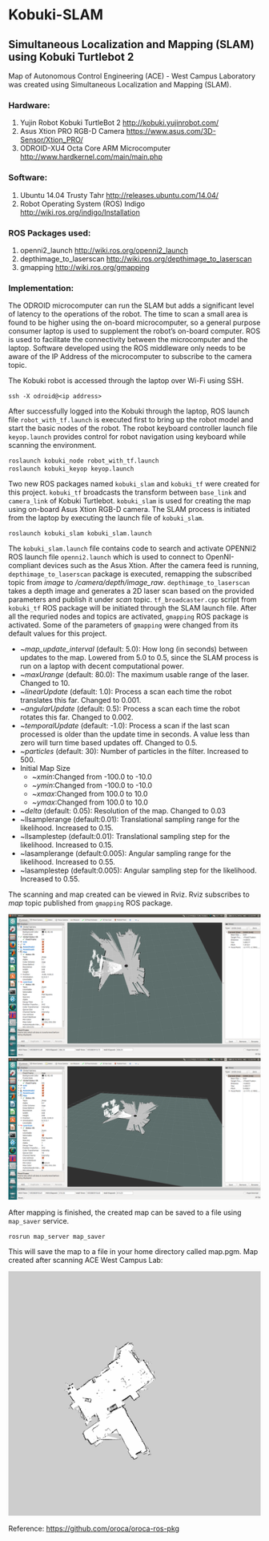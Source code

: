 # Kobuki-SLAM
## Simultaneous Localization and Mapping (SLAM) using Kobuki Turtlebot 2

Map of Autonomous Control Engineering (ACE) - West Campus Laboratory was created using Simultaneous Localization and Mapping (SLAM). 

### Hardware:
1. Yujin Robot Kobuki TurtleBot 2 http://kobuki.yujinrobot.com/
2. Asus Xtion PRO RGB-D Camera https://www.asus.com/3D-Sensor/Xtion_PRO/
3. ODROID-XU4 Octa Core ARM Microcomputer http://www.hardkernel.com/main/main.php

### Software:
1. Ubuntu 14.04 Trusty Tahr http://releases.ubuntu.com/14.04/
2. Robot Operating System (ROS) Indigo http://wiki.ros.org/indigo/Installation

### ROS Packages used:
1. openni2_launch http://wiki.ros.org/openni2_launch
2. depthimage_to_laserscan http://wiki.ros.org/depthimage_to_laserscan
3. gmapping http://wiki.ros.org/gmapping

### Implementation:

The ODROID microcomputer can run the SLAM but adds a significant level of latency to the operations of the robot. The time to scan a small area is found to be higher using the on-board microcomputer, so a general purpose consumer laptop is used to supplement the robot’s on-board computer. ROS is used to facilitate the connectivity between the microcomputer and the laptop. Software developed using the ROS middleware only needs to be aware of the IP Address of the microcomputer to subscribe to the camera topic.

The Kobuki robot is accessed through the laptop over Wi-Fi using SSH.
```
ssh -X odroid@<ip address>
```
After successfully logged into the Kobuki through the laptop, ROS launch file `robot_with_tf.launch` is executed first to bring up the robot model and start the basic nodes of the robot. The robot keyboard controller launch file `keyop.launch` provides control for robot navigation using keyboard while scanning the environment.
```
roslaunch kobuki_node robot_with_tf.launch
roslaunch kobuki_keyop keyop.launch
```

Two new ROS packages named `kobuki_slam` and `kobuki_tf` were created for this project. `kobuki_tf` broadcasts the transform between `base_link` and `camera_link` of Kobuki Turtlebot. `kobuki_slam` is used for creating the map using on-board Asus Xtion RGB-D camera. The SLAM process is initiated from the laptop by executing the launch file of `kobuki_slam`.
```
roslaunch kobuki_slam kobuki_slam.launch
```
The `kobuki_slam.launch` file contains code to search and activate OPENNI2 ROS launch file `openni2.launch` which is used to connect to OpenNI-compliant devices such as the Asus Xtion. After the camera feed is running, `depthimage_to_laserscan` package is executed, remapping the subscribed topic from _image_ to _/camera/depth/image_raw_. `depthimage_to_laserscan`  takes a depth image and generates a 2D laser scan based on the provided parameters and publish it under _scan_ topic. `tf_broadcaster.cpp` script from `kobuki_tf` ROS package will be initiated through the SLAM launch file. After all the requried nodes and topics are activated, `gmapping` ROS package is activated. Some of the parameters of `gmapping` were changed from its default values for this project.

* _~map_update_interval_ (default: 5.0): How long (in seconds) between updates to the map. Lowered from 5.0 to 0.5, since the SLAM process is run on a laptop with decent computational power.
* _~maxUrange_ (default: 80.0): The maximum usable range of the laser. Changed to 10.
* _~linearUpdate_ (default: 1.0): Process a scan each time the robot translates this far. Changed to 0.001.
* _~angularUpdate_ (default: 0.5): Process a scan each time the robot rotates this far. Changed to 0.002.
* _~temporalUpdate_ (default: -1.0): Process a scan if the last scan processed is older than the update time in seconds. A value less than zero will turn time based updates off. Changed to 0.5.
* _~particles_ (default: 30): Number of particles in the filter. Increased to 500.
* Initial Map Size
  * _~xmin_:Changed from -100.0 to -10.0
  * _~ymin_:Changed from -100.0 to -10.0
  * _~xmax_:Changed from 100.0 to 10.0
  * _~ymax_:Changed from 100.0 to 10.0
* _~delta_ (default: 0.05): Resolution of the map. Changed to 0.03
* ~llsamplerange (default:0.01): Translational sampling range for the likelihood. Increased to 0.15.
* ~llsamplestep (default:0.01): Translational sampling step for the likelihood. Increased to 0.15. 
* ~lasamplerange (default:0.005): Angular sampling range for the likelihood. Increased to 0.55.
* ~lasamplestep (default:0.005): Angular sampling step for the likelihood. Increased to 0.55.


The scanning and map created can be viewed in Rviz. Rviz subscribes to _map_ topic published from `gmapping` ROS package. 

<p align="center">
   <img src = "Images/SLAM_mapping_1.png">

   <img src = "Images/SLAM_mapping_2.png">
</p>

After mapping is finished, the created map can be saved to a file using `map_saver` service.
```
rosrun map_server map_saver
```
This will save the map to a file in your home directory called map.pgm. Map created after scanning ACE West Campus Lab:

<p align="center">
  <img src = "Images/map.png"/>
</p>

Reference: https://github.com/oroca/oroca-ros-pkg
